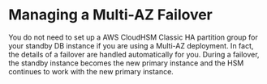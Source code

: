 # Managing a Multi\-AZ Failover<a name="Appendix.OracleCloudHSM.Multi-AZ"></a>

You do not need to set up a AWS CloudHSM Classic HA partition group for your standby DB instance if you are using a Multi\-AZ deployment\. In fact, the details of a failover are handled automatically for you\. During a failover, the standby instance becomes the new primary instance and the HSM continues to work with the new primary instance\.